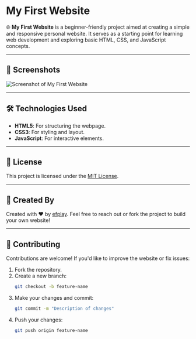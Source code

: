 # My First Website  

🌐 **My First Website** is a beginner-friendly project aimed at creating a simple and responsive personal website. It serves as a starting point for learning web development and exploring basic HTML, CSS, and JavaScript concepts.

---

## 📸 Screenshots  

![Screenshot of My First Website](https://github.com/user-attachments/assets/c4d01718-a2e7-42a9-96aa-206b6fcb4020)

---

## 🛠 Technologies Used  

- **HTML5**: For structuring the webpage.  
- **CSS3**: For styling and layout.  
- **JavaScript**: For interactive elements.  

---

## 📝 License  

This project is licensed under the [MIT License](LICENSE).  

---

## 👤 Created By  

Created with ❤️ by [efplay](https://github.com/efplay). Feel free to reach out or fork the project to build your own website!  

---

## 🤝 Contributing  

Contributions are welcome! If you'd like to improve the website or fix issues:  

1. Fork the repository.  
2. Create a new branch:  
   ```bash
   git checkout -b feature-name
3. Make your changes and commit:
   ```bash
   git commit -m "Description of changes"

4. Push your changes:
   ```bash
   git push origin feature-name
